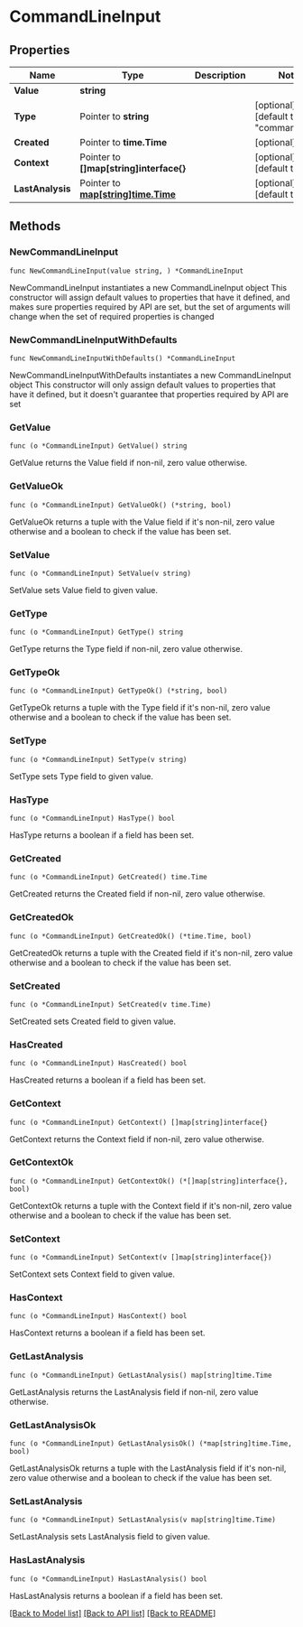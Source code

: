 # CommandLineInput

## Properties

Name | Type | Description | Notes
------------ | ------------- | ------------- | -------------
**Value** | **string** |  | 
**Type** | Pointer to **string** |  | [optional] [default to "command_line"]
**Created** | Pointer to **time.Time** |  | [optional] 
**Context** | Pointer to **[]map[string]interface{}** |  | [optional] [default to []]
**LastAnalysis** | Pointer to [**map[string]time.Time**](time.Time.md) |  | [optional] [default to {}]

## Methods

### NewCommandLineInput

`func NewCommandLineInput(value string, ) *CommandLineInput`

NewCommandLineInput instantiates a new CommandLineInput object
This constructor will assign default values to properties that have it defined,
and makes sure properties required by API are set, but the set of arguments
will change when the set of required properties is changed

### NewCommandLineInputWithDefaults

`func NewCommandLineInputWithDefaults() *CommandLineInput`

NewCommandLineInputWithDefaults instantiates a new CommandLineInput object
This constructor will only assign default values to properties that have it defined,
but it doesn't guarantee that properties required by API are set

### GetValue

`func (o *CommandLineInput) GetValue() string`

GetValue returns the Value field if non-nil, zero value otherwise.

### GetValueOk

`func (o *CommandLineInput) GetValueOk() (*string, bool)`

GetValueOk returns a tuple with the Value field if it's non-nil, zero value otherwise
and a boolean to check if the value has been set.

### SetValue

`func (o *CommandLineInput) SetValue(v string)`

SetValue sets Value field to given value.


### GetType

`func (o *CommandLineInput) GetType() string`

GetType returns the Type field if non-nil, zero value otherwise.

### GetTypeOk

`func (o *CommandLineInput) GetTypeOk() (*string, bool)`

GetTypeOk returns a tuple with the Type field if it's non-nil, zero value otherwise
and a boolean to check if the value has been set.

### SetType

`func (o *CommandLineInput) SetType(v string)`

SetType sets Type field to given value.

### HasType

`func (o *CommandLineInput) HasType() bool`

HasType returns a boolean if a field has been set.

### GetCreated

`func (o *CommandLineInput) GetCreated() time.Time`

GetCreated returns the Created field if non-nil, zero value otherwise.

### GetCreatedOk

`func (o *CommandLineInput) GetCreatedOk() (*time.Time, bool)`

GetCreatedOk returns a tuple with the Created field if it's non-nil, zero value otherwise
and a boolean to check if the value has been set.

### SetCreated

`func (o *CommandLineInput) SetCreated(v time.Time)`

SetCreated sets Created field to given value.

### HasCreated

`func (o *CommandLineInput) HasCreated() bool`

HasCreated returns a boolean if a field has been set.

### GetContext

`func (o *CommandLineInput) GetContext() []map[string]interface{}`

GetContext returns the Context field if non-nil, zero value otherwise.

### GetContextOk

`func (o *CommandLineInput) GetContextOk() (*[]map[string]interface{}, bool)`

GetContextOk returns a tuple with the Context field if it's non-nil, zero value otherwise
and a boolean to check if the value has been set.

### SetContext

`func (o *CommandLineInput) SetContext(v []map[string]interface{})`

SetContext sets Context field to given value.

### HasContext

`func (o *CommandLineInput) HasContext() bool`

HasContext returns a boolean if a field has been set.

### GetLastAnalysis

`func (o *CommandLineInput) GetLastAnalysis() map[string]time.Time`

GetLastAnalysis returns the LastAnalysis field if non-nil, zero value otherwise.

### GetLastAnalysisOk

`func (o *CommandLineInput) GetLastAnalysisOk() (*map[string]time.Time, bool)`

GetLastAnalysisOk returns a tuple with the LastAnalysis field if it's non-nil, zero value otherwise
and a boolean to check if the value has been set.

### SetLastAnalysis

`func (o *CommandLineInput) SetLastAnalysis(v map[string]time.Time)`

SetLastAnalysis sets LastAnalysis field to given value.

### HasLastAnalysis

`func (o *CommandLineInput) HasLastAnalysis() bool`

HasLastAnalysis returns a boolean if a field has been set.


[[Back to Model list]](../README.md#documentation-for-models) [[Back to API list]](../README.md#documentation-for-api-endpoints) [[Back to README]](../README.md)


